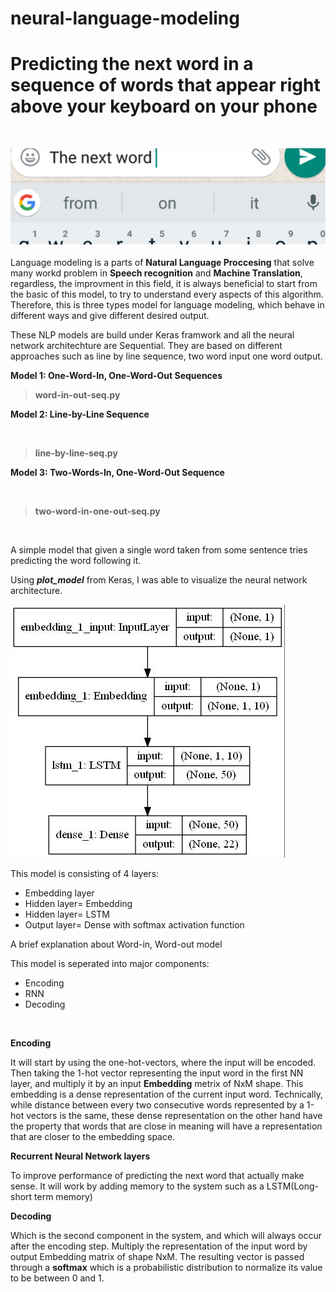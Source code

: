 # neural-language-modeling
# Predicting the next word in a sequence of words that appear right above your keyboard on your phone
<br>

![img](https://github.com/samiarja/neural-language-modeling/blob/master/word-based-nn-model/photo1.PNG)
<br>

Language modeling is a parts of **Natural Language Proccesing** that solve many workd problem in **Speech recognition** and **Machine Translation**, regardless, the improvment in this field, it is always beneficial to start from the basic of this model, to try to understand every aspects of this algorithm. Therefore, this is three types model for language modeling, which behave in different ways and give different desired output.
<br>

These NLP models are build under Keras framwork and all the neural network architechture are Sequential.
They are based on different approaches such as line by line sequence, two word input one word output.

**Model 1: One-Word-In, One-Word-Out Sequences**
<br>
> **word-in-out-seq.py**

**Model 2: Line-by-Line Sequence**

<br>

> **line-by-line-seq.py**

**Model 3: Two-Words-In, One-Word-Out Sequence**

<br>

> **two-word-in-one-out-seq.py**

<br>

A simple model that given a single word taken from some sentence tries predicting the word following it.
<br>

Using ***plot_model*** from Keras, I was able to visualize the neural network architecture.
<br>

![model1](https://github.com/samiarja/neural-language-modeling/blob/master/word-based-nn-model/Model-1.jpg)
<br>

This model is consisting of 4 layers:

* Embedding layer
* Hidden layer= Embedding
* Hidden layer= LSTM
* Output layer= Dense with softmax activation function

A brief explanation about Word-in, Word-out model
<br>

This model is seperated into major components:
* Encoding
* RNN
* Decoding
<br>

**Encoding**
<br>

It will start by using the one-hot-vectors, where the input will be encoded. Then taking the 1-hot vector representing the input word in the first NN layer, and multiply it by an input **Embedding** metrix of NxM shape. This embedding is a dense representation of the current input word.
Technically, while distance between every two consecutive words represented by a 1-hot vectors is the same, these dense representation on the other hand have the property that words that are close in meaning will have a representation that are closer to the embedding space.
<br>

**Recurrent Neural Network layers**
<br>

To improve performance of predicting the next word that actually make sense. It will work by adding memory to the system such as a LSTM(Long-short term memory)

**Decoding**
<br>

Which is the second component in the system, and which will always occur after the encoding step. Multiply the representation of the input word by output Embedding matrix of shape NxM. The resulting vector is passed through a **softmax** which is a probabilistic distribution to normalize its value to be between 0 and 1.
<br>




